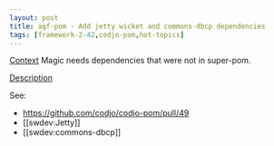 ```yaml
---
layout: post
title: agf-pom - Add jetty wicket and commons-dbcp dependencies
tags: [framework-2-42,codjo-pom,hot-topics]
---
```

<u>Context</u>
Magic needs dependencies that were not in super-pom.

<u>Description</u>

See:
* https://github.com/codjo/codjo-pom/pull/49
* [[swdev:Jetty]]
* [[swdev:commons-dbcp]]